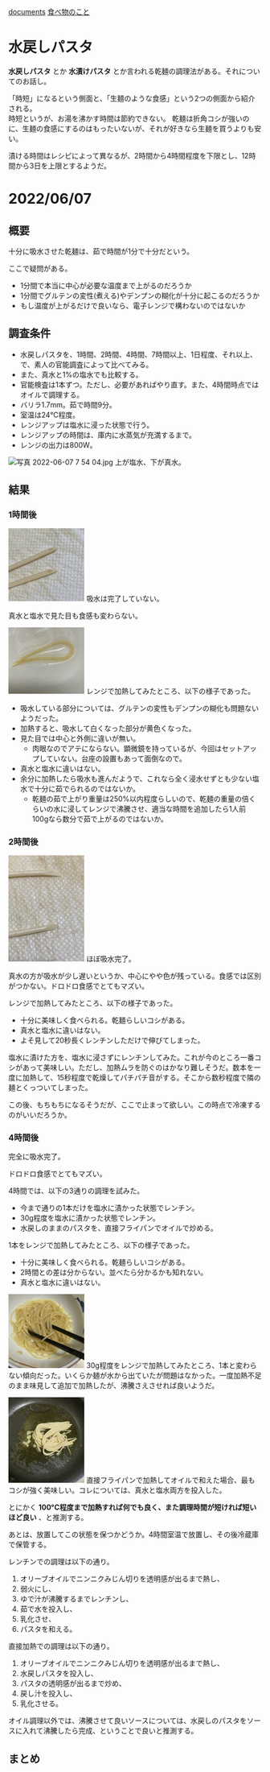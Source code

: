 [documents](../README.md) [食べ物のこと](README.md)

水戻しパスタ
===========

__水戻しパスタ__ とか __水漬けパスタ__ とか言われる乾麺の調理法がある。それについてのお話し。

「時短」になるという側面と、「生麺のような食感」という2つの側面から紹介される。  
時短というが、お湯を沸かす時間は節約できない。
乾麺は折角コシが強いのに、生麺の食感にするのはもったいないが、それが好きなら生麺を買うよりも安い。

漬ける時間はレシピによって異なるが、2時間から4時間程度を下限とし、12時間から3日を上限とするようだ。

2022/06/07
==========

<a id="20220607概要"></a>
概要
----

十分に吸水させた乾麺は、茹で時間が1分で十分だという。

ここで疑問がある。
- 1分間で本当に中心が必要な温度まで上がるのだろうか
- 1分間でグルテンの変性(煮える)やデンプンの糊化が十分に起こるのだろうか
- もし温度が上がるだけで良いなら、電子レンジで構わないのではないか

<a id="20220607調査条件"></a>
調査条件
-------

- 水戻しパスタを、1時間、2時間、4時間、7時間以上、1日程度、それ以上、で、素人の官能調査によって比べてみる。
- また、真水と1%の塩水でも比較する。
- 官能検査は1本ずつ。ただし、必要があればやり直す。また、4時間時点ではオイルで調理する。
- バリラ1.7mm。茹で時間9分。
- 室温は24°C程度。
- レンジアップは塩水に浸った状態で行う。
- レンジアップの時間は、庫内に水蒸気が充満するまで。
- レンジの出力は800W。

<img src='../diary/images/%E5%86%99%E7%9C%9F%202022%2D06%2D07%207%2054%2004.jpg' alt='写真 2022-06-07 7 54 04.jpg' width='30%'> 上が塩水、下が真水。

<a id="20220607結果"></a>
結果
----

<a id="20220607結果1時間後"></a>
### 1時間後

<img src='images/%E5%86%99%E7%9C%9F%202022%2D06%2D07%209%2006%2014.jpg' alt='写真 2022-06-07 9 06 14.jpg' width='30%'>
吸水は完了していない。

真水と塩水で見た目も食感も変わらない。

<img src='images/%E5%86%99%E7%9C%9F%202022%2D06%2D07%209%2007%2041.jpg' alt='写真 2022-06-07 9 07 41.jpg' width='30%'> レンジで加熱してみたところ、以下の様子であった。
- 吸水している部分については、グルテンの変性もデンプンの糊化も問題ないようだった。
- 加熱すると、吸水して白くなった部分が黄色くなった。
- 見た目では中心と外側に違いが無い。
  - 肉眼なのでアテにならない。顕微鏡を持っているが、今回はセットアップしていない。台座の設置もあって面倒なので。
- 真水と塩水に違いはない。
- 余分に加熱したら吸水も進んだようで、これなら全く浸水せずとも少ない塩水で十分に茹でられるのではないか。
  - 乾麺の茹で上がり重量は250%以内程度らしいので、乾麺の重量の倍くらいの水に浸してレンジで沸騰させ、適当な時間を追加したら1人前100gなら数分で茹で上がるのではないか。

<a id="20220607結果2時間後"></a>
### 2時間後

<img src='images/%E5%86%99%E7%9C%9F%202022%2D06%2D07%2010%2002%2032.jpg' alt='写真 2022-06-07 10 02 32.jpg' width='30%'> ほぼ吸水完了。

真水の方が吸水が少し遅いというか、中心にやや色が残っている。食感では区別がつかない。ドロドロ食感でとてもマズい。

レンジで加熱してみたところ、以下の様子であった。
- 十分に美味しく食べられる。乾麺らしいコシがある。
- 真水と塩水に違いはない。
- よそ見して20秒長くレンチンしただけで伸びてしまった。

塩水に漬けた方を、塩水に浸さずにレンチンしてみた。これが今のところ一番コシがあって美味しい。ただし、加熱ムラを防ぐのはかなり難しそうだ。数本を一度に加熱して、15秒程度で乾燥してパチパチ音がする。そこから数秒程度で隣の麺とくっついてしまった。

この後、もちもちになるそうだが、ここで止まって欲しい。この時点で冷凍するのがいいだろうか。

<a id="20220607結果4時間後"></a>
### 4時間後

完全に吸水完了。

ドロドロ食感でとてもマズい。

4時間では、以下の3通りの調理を試みた。
- 今まで通りの1本だけを塩水に漬かった状態でレンチン。
- 30g程度を塩水に漬かった状態でレンチン。
- 水戻しのままのパスタを、直接フライパンでオイルで炒める。

1本をレンジで加熱してみたところ、以下の様子であった。
- 十分に美味しく食べられる。乾麺らしいコシがある。
- 2時間との差は分からない。並べたら分かるかも知れない。
- 真水と塩水に違いはない。

<img src='images/%E5%86%99%E7%9C%9F%202022%2D06%2D07%2012%2020%2021.jpg' alt='写真 2022-06-07 12 20 21.jpg' width='30%'> 30g程度をレンジで加熱してみたところ、1本と変わらない傾向だった。いくらか麺が水から出ていたが問題はなかった。一度加熱不足のまま味見して追加で加熱したが、沸騰さえさせれば良いようだ。

<img src='images/%E5%86%99%E7%9C%9F%202022%2D06%2D07%2012%2031%2028.jpg' alt='写真 2022-06-07 12 31 28.jpg' width='30%'> 直接フライパンで加熱してオイルで和えた場合、最もコシが強く美味しい。コレについては、真水と塩水両方を投入した。

とにかく __100°C程度まで加熱すれば何でも良く、また調理時間が短ければ短いほど良い__ 、と推測する。

あとは、放置してこの状態を保つかどうか。4時間室温で放置し、その後冷蔵庫で保管する。

レンチンでの調理は以下の通り。
1. オリーブオイルでニンニクみじん切りを透明感が出るまで熱し、
2. 弱火にし、
3. ゆで汁が沸騰するまでレンチンし、
4. 茹で水を投入し、
5. 乳化させ、
6. パスタを和える。

直接加熱での調理は以下の通り。
1. オリーブオイルでニンニクみじん切りを透明感が出るまで熱し、
2. 水戻しパスタを投入し、
3. パスタの透明感が出るまで炒め、
4. 戻し汁を投入し、
5. 乳化させる。

オイル調理以外では、沸騰させて良いソースについては、水戻しのパスタをソースに入れて沸騰したら完成、ということで良いと推測する。

<a id="20220607まとめ"></a>
まとめ
------




